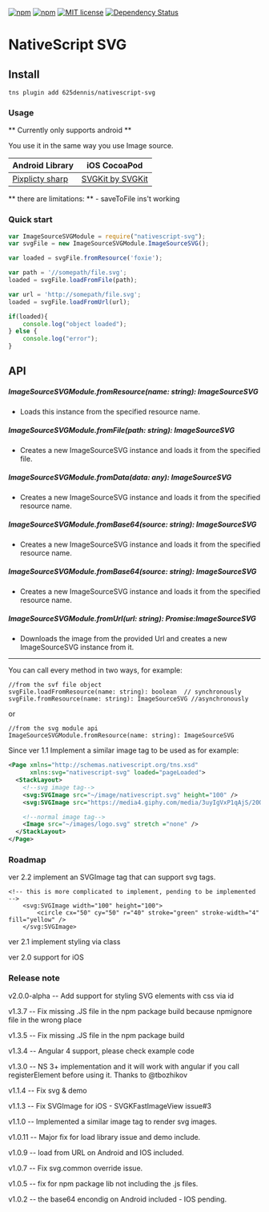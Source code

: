 [![npm](https://img.shields.io/npm/v/nativescript-svg.svg)](https://www.npmjs.com/package/nativescript-svg)
[![npm](https://img.shields.io/npm/dt/nativescript-svg.svg?label=npm%20downloads)](https://www.npmjs.com/package/nativescript-svg)
[![MIT license](http://img.shields.io/badge/license-MIT-brightgreen.svg)](http://opensource.org/licenses/MIT)
[![Dependency Status](https://david-dm.org/peoplewareDo/nativescript-svg/status.svg)](https://david-dm.org/peoplewareDo/nativescript-svg#info=dependencies)
# NativeScript SVG

## Install
`tns plugin add 625dennis/nativescript-svg`


### Usage

** Currently only supports android **

You use it in the same way you use Image source.

Android Library | iOS CocoaPod
--------------- | ------------
[Pixplicty sharp](https://github.com/Pixplicity/sharp) | [SVGKit by SVGKit](https://github.com/SVGKit/SVGKit)

** there are limitations: **
    - saveToFile ins't working

### Quick start
```js
var ImageSourceSVGModule = require("nativescript-svg");
var svgFile = new ImageSourceSVGModule.ImageSourceSVG();

var loaded = svgFile.fromResource('foxie');

var path = '//somepath/file.svg';
loaded = svgFile.loadFromFile(path);

var url = 'http://somepath/file.svg';
loaded = svgFile.loadFromUrl(url);

if(loaded){
    console.log("object loaded");
} else {
    console.log("error");
}
```

## API

##### ImageSourceSVGModule.fromResource(name: string): ImageSourceSVG
- Loads this instance from the specified resource name.

##### ImageSourceSVGModule.fromFile(path: string): ImageSourceSVG
- Creates a new ImageSourceSVG instance and loads it from the specified file.

##### ImageSourceSVGModule.fromData(data: any): ImageSourceSVG
- Creates a new ImageSourceSVG instance and loads it from the specified resource name.

##### ImageSourceSVGModule.fromBase64(source: string): ImageSourceSVG
- Creates a new ImageSourceSVG instance and loads it from the specified resource name.

##### ImageSourceSVGModule.fromBase64(source: string): ImageSourceSVG
- Creates a new ImageSourceSVG instance and loads it from the specified resource name.

##### ImageSourceSVGModule.fromUrl(url: string): Promise:ImageSourceSVG
- Downloads the image from the provided Url and creates a new ImageSourceSVG instance from it.

***
You can call every method in two ways, for example:
```
//from the svf file object
svgFile.loadFromResource(name: string): boolean  // synchronously
svgFile.fromResource(name: string): ImageSourceSVG //asynchronously
```
or 
```
//from the svg module api
ImageSourceSVGModule.fromResource(name: string): ImageSourceSVG
```

Since ver 1.1 Implement a similar image tag to be used as for example:
```xml
<Page xmlns="http://schemas.nativescript.org/tns.xsd"
      xmlns:svg="nativescript-svg" loaded="pageLoaded">
  <StackLayout>
    <!--svg image tag-->
    <svg:SVGImage src="~/image/nativescript.svg" height="100" />
    <svg:SVGImage src="https://media4.giphy.com/media/3uyIgVxP1qAjS/200.svg" height="200" />

    <!--normal image tag-->
    <Image src="~/images/logo.svg" stretch ="none" />    
  </StackLayout> 
</Page>  
```

### Roadmap
ver 2.2 implement an SVGImage tag that can support svg tags.
```
<!-- this is more complicated to implement, pending to be implemented -->
    <svg:SVGImage width="100" height="100"> 
        <circle cx="50" cy="50" r="40" stroke="green" stroke-width="4" fill="yellow" />
    </svg:SVGImage>
```

ver 2.1 implement styling via class

ver 2.0 support for iOS


### Release note
v2.0.0-alpha -- Add support for styling SVG elements with css via id

v1.3.7 -- Fix missing .JS file in the npm package build because npmignore file in the wrong place

v1.3.5 -- Fix missing .JS file in the npm package build

v1.3.4 -- Angular 4 support, please check example code

v1.3.0 -- NS 3+ implementation and it will work with angular if you call registerElement before using it. Thanks to @tbozhikov

v1.1.4 -- Fix svg & demo

v1.1.3 -- Fix SVGImage for iOS - SVGKFastImageView issue#3

v1.1.0 -- Implemented a similar image tag to render svg images.

v1.0.11 -- Major fix for load library issue and demo include.

v1.0.9 -- load from URL on Android and IOS included.

v1.0.7 -- Fix svg.common override issue.

v1.0.5 -- fix for npm package lib not including the .js files.

v1.0.2 -- the base64 encondig on Android included - IOS pending.

